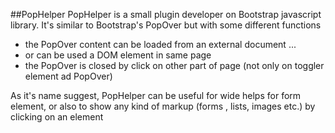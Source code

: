 ##PopHelper
PopHelper is a small plugin developer on Bootstrap javascript library.
It's similar to Bootstrap's PopOver but with some different functions
- the PopOver content can be loaded from an external document ...
- or can be used a DOM element in same page
- the PopOver is closed by click on other part of page (not only on toggler element ad PopOver)

As it's name suggest, PopHelper can be useful for wide helps for form element, or also to show any kind of markup (forms , lists, images etc.) by clicking on an element
